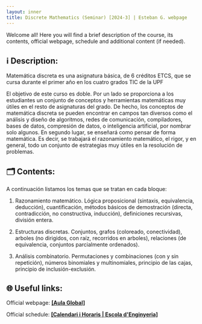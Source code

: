```yaml
---
layout: inner
title: Discrete Mathematics (Seminar) [2024-3] | Esteban G. webpage
---
```


<p> Welcome all! Here you will find a brief description of the course, its contents, official webpage, schedule and additional content (if needed).</p>

<h2>ℹ️ Description:</h2>

<p> Matemática discreta es una asignatura básica, de 6 créditos ETCS, que se cursa durante el primer año en los cuatro grados TIC de la UPF </p>
<p>El objetivo de este curso es doble. Por un lado se proporciona a los estudiantes un conjunto de conceptos y herramientas matemáticas muy útiles en el resto de asignaturas del grado. De hecho, los conceptos de matemática discreta se pueden encontrar en campos tan diversos como el análisis y diseño de algoritmos, redes de comunicación, compiladores, bases de datos, compresión de datos, o inteligencia artificial, por nombrar solo algunos. En segundo lugar, se enseñará como pensar de forma matemática. Es decir, se trabajará el razonamiento matemático, el rigor, y en general, todo un conjunto de estrategias muy útiles en la resolución de problemas.</p>

<h2>🗂️ Contents:</h2>

A continuación listamos los temas que se tratan en cada bloque:

1. Razonamiento matemático.
Lógica proposicional (sintaxis, equivalencia, deducción), cuantificación, métodos básicos de demostración (directa, contradicción, no constructiva, inducción), definiciones recursivas, división entera.

2. Estructuras discretas.
Conjuntos, grafos (coloreado, conectividad), arboles (no dirigidos, con raíz, recorridos en arboles), relaciones (de equivalencia, conjuntos parcialmente ordenados).

3. Análisis combinatorio.
Permutaciones y combinaciones (con y sin repetición), números binomiales y multinomiales, principio de las cajas, principio de inclusión-exclusión.

<h2>🌐 Useful links:</h2>

<p>Official webpage: <a href="https://aulaglobal.upf.edu/course/view.php?id=80513" style="font-weight:bold;">[Aula Global]</a></p>
<p>Official schedule: <a href="https://www.upf.edu/web/enginyeria/calendari-horaris" style="font-weight:bold;">[Calendari i Horaris | Escola d'Enginyeria]</a></p>
